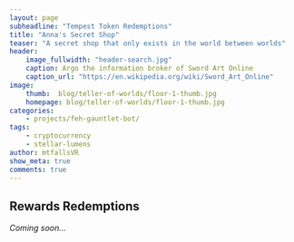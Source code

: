 ```yaml
---
layout: page
subheadline: "Tempest Token Redemptions"
title: "Anna's Secret Shop"
teaser: "A secret shop that only exists in the world between worlds"
header:
    image_fullwidth: "header-search.jpg"
    caption: Argo the information broker of Sword Art Online
    caption_url: "https://en.wikipedia.org/wiki/Sword_Art_Online"
image:
    thumb:  blog/teller-of-worlds/floor-1-thumb.jpg
    homepage: blog/teller-of-worlds/floor-1-thumb.jpg
categories:
    - projects/feh-gauntlet-bot/
tags:
    - cryptocurrency
    - stellar-lumens
author: mtfallsVR
show_meta: true
comments: true
---
```



## Rewards Redemptions

*Coming soon...*